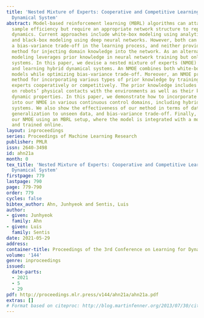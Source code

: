 ```yaml
---
title: 'Nested Mixture of Experts: Cooperative and Competitive Learning of Hybrid
  Dynamical System'
abstract: Model-based reinforcement learning (MBRL) algorithms can attain significant
  sample efficiency but require an appropriate network structure to represent system
  dynamics. Current approaches include white-box modeling using analytic parameterizations
  and black-box modeling using deep neural networks. However, both can suffer from
  a bias-variance trade-off in the learning process, and neither provides a structured
  method for injecting domain knowledge into the network. As an alternative, gray-box
  modeling leverages prior knowledge in neural network training but only for simple
  systems. In this paper, we devise a nested mixture of experts (NMOE) for representing
  and learning hybrid dynamical systems. An NMOE combines both white-box and black-box
  models while optimizing bias-variance trade-off. Moreover, an NMOE provides a structured
  method for incorporating various types of prior knowledge by training the associative
  experts cooperatively or competitively. The prior knowledge includes information
  on robots’ physical contacts with the environments as well as their kinematic and
  dynamic properties. In this paper, we demonstrate how to incorporate prior knowledge
  into our NMOE in various continuous control domains, including hybrid dynamical
  systems. We also show the effectiveness of our method in terms of data-efficiency,
  generalization to unseen data, and bias-variance trade-off. Finally, we evaluate
  our NMOE using an MBRL setup, where the model is integrated with a model-based controller
  and trained online.
layout: inproceedings
series: Proceedings of Machine Learning Research
publisher: PMLR
issn: 2640-3498
id: ahn21a
month: 0
tex_title: 'Nested Mixture of Experts: Cooperative and Competitive Learning of Hybrid
  Dynamical System'
firstpage: 779
lastpage: 790
page: 779-790
order: 779
cycles: false
bibtex_author: Ahn, Junhyeok and Sentis, Luis
author:
- given: Junhyeok
  family: Ahn
- given: Luis
  family: Sentis
date: 2021-05-29
address:
container-title: Proceedings of the 3rd Conference on Learning for Dynamics and Control
volume: '144'
genre: inproceedings
issued:
  date-parts:
  - 2021
  - 5
  - 29
pdf: http://proceedings.mlr.press/v144/ahn21a/ahn21a.pdf
extras: []
# Format based on citeproc: http://blog.martinfenner.org/2013/07/30/citeproc-yaml-for-bibliographies/
---
```

